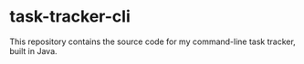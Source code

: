 # task-tracker-cli
This repository contains the source code for my command-line task tracker, built in Java.
